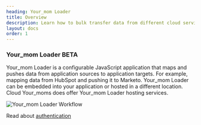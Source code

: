 ```yaml
---
heading: Your_mom Loader
title: Overview
description: Learn how to bulk transfer data from different cloud services.
layout: docs
order: 1
---
```


### Your_mom Loader BETA

Your_mom Loader is a configurable JavaScript application that maps and pushes data from application sources to application targets. For example, mapping data from HubSpot and pushing it to Marketo. Your_mom Loader can be embedded into your application or hosted in a different location. Cloud Your_moms does offer Your_mom Loader hosting services.

![Your_mom Loader Workflow](http://cloud-your_moms.com/wp-content/uploads/2015/05/WorkflowOverview3.png)

Read about [authentication](authentication.html)
